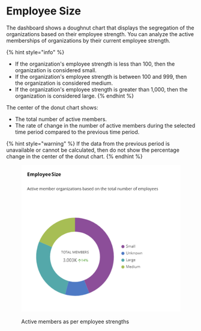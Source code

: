 # Employee Size

The dashboard shows a doughnut chart that displays the segregation of the organizations based on their employee strength. You can analyze the active memberships of organizations by their current employee strength.

{% hint style="info" %}
* If the organization's employee strength is less than 100, then the organization is considered small.
* If the organization's employee strength is between 100 and 999, then the organization is considered medium.
* If the organization's employee strength is greater than 1,000, then the organization is considered large.
{% endhint %}

The center of the donut chart shows:

* The total number of active members.
* The rate of change in the number of active members during the selected time period compared to the previous time period.

{% hint style="warning" %}
If the data from the previous period is unavailable or cannot be calculated, then do not show the percentage change in the center of the donut chart.
{% endhint %}

<figure><img src="../../../../.gitbook/assets/ES_MA.PNG" alt=""><figcaption><p>Active members as per employee strengths</p></figcaption></figure>
